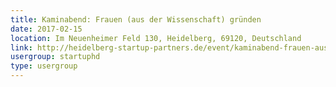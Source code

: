 ```yaml
---
title: Kaminabend: Frauen (aus der Wissenschaft) gründen
date: 2017-02-15
location: Im Neuenheimer Feld 130, Heidelberg, 69120, Deutschland
link: http://heidelberg-startup-partners.de/event/kaminabend-frauen-aus-der-wissenschaft-gruenden/
usergroup: startuphd
type: usergroup
---
```

